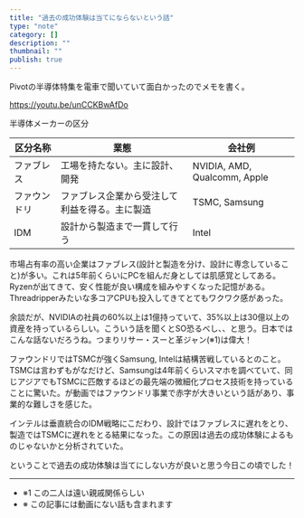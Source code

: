 ```yaml
---
title: "過去の成功体験は当てにならないという話"
type: "note"
category: []
description: ""
thumbnail: ""
publish: true
---
```


Pivotの半導体特集を電車で聞いていて面白かったのでメモを書く。

https://youtu.be/unCCKBwAfDo

半導体メーカーの区分

|区分名称|業態|会社例|
|---|---|---|
|ファブレス|工場を持たない。主に設計、開発|NVIDIA, AMD, Qualcomm, Apple|
|ファウンドリ|ファブレス企業から受注して利益を得る。主に製造|TSMC, Samsung|
|IDM|設計から製造まで一貫して行う|Intel|

市場占有率の高い企業はファブレス(設計と製造を分け、設計に専念していること)が多い。これは5年前くらいにPCを組んだ身としては肌感覚としてある。Ryzenが出てきて、安く性能が良い構成を組みやすくなった記憶がある。Threadripperみたいな多コアCPUも投入してきてとてもワクワク感があった。

余談だが、NVIDIAの社員の60%以上は1億持っていて、35%以上は30億以上の資産を持っているらしい。こういう話を聞くとSO恐るべし、、と思う。日本ではこんな話ないだろうね。つまりリサー・スーと革ジャン(※1)は偉大！

ファウンドリではTSMCが強くSamsung, Intelは結構苦戦しているとのこと。TSMCは言わずもがなだけど、Samsungは4年前くらいスマホを調べていて、同じアジアでもTSMCに匹敵するほどの最先端の微細化プロセス技術を持っていることに驚いた。が動画ではファウンドリ事業で赤字が大きいという話があり、事業的な難しさを感じた。

インテルは垂直統合のIDM戦略にこだわり、設計ではファブレスに遅れをとり、製造ではTSMCに遅れをとる結果になった。この原因は過去の成功体験によるものじゃないかと分析されていた。

ということで過去の成功体験は当てにしない方が良いと思う今日この頃でした！

---

* ※1 この二人は遠い親戚関係らしい
* ※ この記事には動画にない話も含まれます
